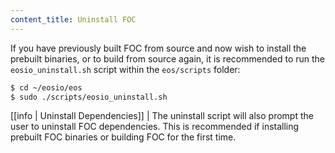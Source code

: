 ```yaml
---
content_title: Uninstall FOC
---
```


If you have previously built FOC from source and now wish to install the prebuilt binaries, or to build from source again, it is recommended to run the `eosio_uninstall.sh` script within the `eos/scripts` folder:

```sh
$ cd ~/eosio/eos
$ sudo ./scripts/eosio_uninstall.sh
```

[[info | Uninstall Dependencies]]
| The uninstall script will also prompt the user to uninstall FOC dependencies. This is recommended if installing prebuilt FOC binaries or building FOC for the first time.
